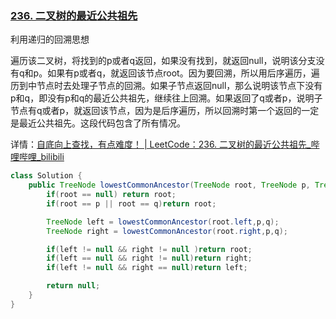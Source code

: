 ### [236. 二叉树的最近公共祖先](https://leetcode.cn/problems/lowest-common-ancestor-of-a-binary-tree/)

利用递归的回溯思想

遍历该二叉树，将找到的p或者q返回，如果没有找到，就返回null，说明该分支没有q和p。如果有p或者q，就返回该节点root。因为要回溯，所以用后序遍历，遍历到中节点时去处理子节点的回溯。如果子节点返回null，那么说明该节点下没有p和q，即没有p和q的最近公共祖先，继续往上回溯。如果返回了q或者p，说明子节点有q或者p，就返回该节点，因为是后序遍历，所以回溯时第一个返回的一定是最近公共祖先。这段代码包含了所有情况。

详情：[自底向上查找，有点难度！ | LeetCode：236. 二叉树的最近公共祖先_哔哩哔哩_bilibili](https://www.bilibili.com/video/BV1jd4y1B7E2/?spm_id_from=333.337.search-card.all.click&vd_source=a1cb041d4582350ffc9c0a36a0960229)

```java
class Solution {
    public TreeNode lowestCommonAncestor(TreeNode root, TreeNode p, TreeNode q) {
        if(root == null) return root;
        if(root == p || root == q)return root;

        TreeNode left = lowestCommonAncestor(root.left,p,q);
        TreeNode right = lowestCommonAncestor(root.right,p,q);

        if(left != null && right != null )return root;
        if(left == null && right != null)return right;
        if(left != null && right == null)return left;

        return null;
    }
}
```

